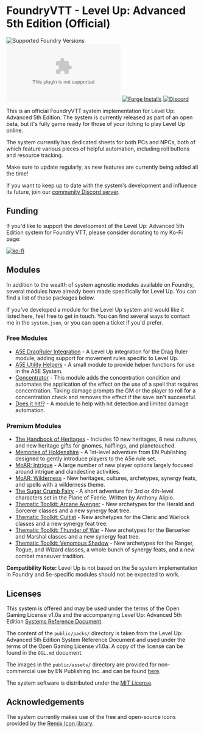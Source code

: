 # FoundryVTT - Level Up: Advanced 5th Edition (Official)

![Supported Foundry Versions](https://img.shields.io/endpoint?url=https://foundryshields.com/version?url=https://github.com/Pjb518/FoundryVTT-Level-Up-Official/releases/latest/download/system.json&color=blue)
![Latest Release Download Count](https://img.shields.io/github/downloads/Pjb518/FoundryVTT-Level-Up-Official/latest/a5e.zip)
[![Forge Installs](https://img.shields.io/badge/dynamic/json?label=Forge%20Installs&query=package.installs&suffix=%25&url=https%3A%2F%2Fforge-vtt.com%2Fapi%2Fbazaar%2Fpackage%2Fa5e&colorB=brightgreen)](https://forge-vtt.com/bazaar#package=a5e)
[![Discord](https://img.shields.io/discord/957965481455788032?label=A5e%20Foundry%20Discord)](https://discord.gg/XtkZ6RkN9E)

This is an official FoundryVTT system implementation for Level Up: Advanced 5th Edition. The system is currently released as part of an open beta, but it's fully game ready for those of your itching to play Level Up online.

The system currently has dedicated sheets for both PCs and NPCs, both of which feature various pieces of helpful automation, including roll buttons and resource tracking.

Make sure to update regularly, as new features are currently being added all the time!

If you want to keep up to date with the system's development and influence its future, join our [community Discord server](https://discord.gg/XtkZ6RkN9E).

## Funding

If you'd like to support the development of the Level Up: Advanced 5th Edition system for Foundry VTT, please consider donating to my Ko-Fi page:

[![ko-fi](https://ko-fi.com/img/githubbutton_sm.svg)](https://ko-fi.com/S6S76EJJP)

## Modules

In addition to the wealth of system agnostic modules available on Foundry, several modules have already been made specifically for Level Up. You can find a list of these packages below.

If you've developed a module for the Level Up system and would like it listed here, feel free to get in touch. You can find several ways to contact me in the `system.json`, or you can open a ticket if you'd prefer.

### Free Modules

- [A5E DragRuler Integration](https://github.com/NekroDarkmoon/a5edragruler) - A Level Up integration for the Drag Ruler module, adding support for movement rules specific to Level Up.
- [A5E Utility Helpers](https://github.com/NekroDarkmoon/a5e-utility-helpers) - A small module to provide helper functions for use in the A5E System.
- [Concentrator](https://github.com/NekroDarkmoon/a5e-concentrator) - This module adds the concentration condition and automates the application of the effect on the use of a spell that requires concentration. Taking damage prompts the GM or the player to roll for a concentration check and removes the effect if the save isn't successful.
- [Does it hit!?](https://github.com/NekroDarkmoon/does-it-hit-a5e) - A module to help with hit detection and limited damage automation.

### Premium Modules

- [The Handbook of Heritages](https://www.drivethrurpg.com/product/397662/Handbook-of-Heritages-for-Foundry-VTT) - Includes 10 new heritages, 8 new cultures, and new heritage gifts for gnomes, halflings, and planetouched.
- [Memories of Holdenshire](https://www.drivethrurpg.com/product/397169/Level-Up-Memories-of-Holdenshire-A5E-Foundry-VTT-Module) - A 1st-level adventure from EN Publishing designed to gently introduce players to the A5e rule set.
- [MoAR: Intrigue](https://www.drivethrurpg.com/product/402697/Manual-of-Adventurous-Resources-Intrigue-A5E) - A large number of new player options largely focused around intrigue and clandestine activities.
- [MoAR: Wilderness](https://www.drivethrurpg.com/product/398741/Manual-of-Adventurous-Resources-Wilderness-A5E) - New heritages, cultures, archetypes, synergy feats, and spells with a wilderness theme.
- [The Sugar Crumb Fairy](https://www.drivethrurpg.com/product/378137) - A short adventure for 3rd or 4th-level characters set in the Plane of Faerie. Written by Anthony Alipio.
- [Thematic Toolkit: Arcane Avenger](https://www.drivethrurpg.com/product/392599/Thematic-Toolkit-Arcane-Avenger-A5E) - New archetypes for the Herald and Sorcerer classes and a new synergy feat tree.
- [Thematic Toolkit: Cultist](https://www.drivethrurpg.com/product/392588/Thematic-Toolkit-Cultist-A5E) - New archetypes for the Cleric and Warlock classes and a new synergy feat tree.
- [Thematic Toolkit: Thunder of War](https://www.drivethrurpg.com/product/404207/Thematic-Toolkit-Thunder-of-War-A5E) - New archetypes for the Berserker and Marshal classes and a new synergy feat tree.
- [Thematic Toolkit: Venomous Shadow](https://www.drivethrurpg.com/product/400541/Thematic-Toolkit-Venomous-Shadow-A5E) - New archetypes for the Ranger, Rogue, and Wizard classes, a whole bunch of synergy feats, and a new combat maneuver tradition.

**Compatibility Note:** Level Up is not based on the 5e system implementation in Foundry and 5e-specific modules should not be expected to work.

## Licenses

This system is offered and may be used under the terms of the Open Gaming License v1.0a and the accompanying
Level Up: Advanced 5th Edition [Systems Reference Document](https://www.levelup5e.com/system-reference-document).

The content of the `public/packs/` directory is taken from the Level Up: Advanced 5th Edition System Reference Document and used under the terms of the Open Gaming License v1.0a. A copy of the license can be found in the `OGL.md` document.

The images in the `public/assets/` directory are provided for non-commercial use by EN Publishing Inc. and can be found [here](https://www.enworld.org/newsimages/lu_monstrous_menagerie_tokens.zip).

The system software is distributed under the [MIT License](https://mit-license.org/).

## Acknowledgements

The system currently makes use of the free and open-source icons provided by the [Remix Icon library](https://remixicon.com/#editor).
